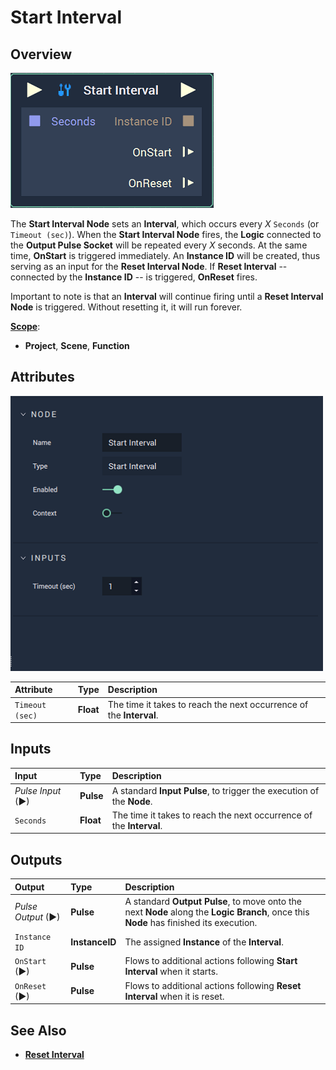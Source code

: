 # Start Interval

## Overview

![The Start Interval Node.](../../../.gitbook/assets/node-start-interval2.png)

The **Start Interval Node** sets an **Interval**, which occurs every _X_ `Seconds` (or `Timeout (sec)`). When the **Start Interval Node** fires, the **Logic** connected to the **Output Pulse Socket** will be repeated every *X* seconds. At the same time, **OnStart** is triggered immediately. An **Instance ID** will be created, thus serving as an input for the **Reset Interval Node**. If **Reset Interval** -- connected by the **Instance ID** -- is triggered, **OnReset** fires. 

Important to note is that an **Interval** will continue firing until a **Reset Interval Node** is triggered. Without resetting it, it will run forever.

[**Scope**](../overview.md#scopes):
*  **Project**, **Scene**, **Function**

## Attributes

![The Start Interval Node Attributes.](../../../.gitbook/assets/node-start-interval2-attr.png)

| Attribute | Type | Description |
| :--- | :--- | :--- |
| `Timeout (sec)` | **Float** | The time it takes to reach the next occurrence of the **Interval**. |

## Inputs

| Input | Type | Description |
| :--- | :--- | :--- |
| _Pulse Input_ \(►\) | **Pulse** | A standard **Input Pulse**, to trigger the execution of the **Node**. |
| `Seconds` | **Float** | The time it takes to reach the next occurrence of the **Interval**. |

## Outputs

| Output | Type | Description |
| :--- | :--- | :--- |
| _Pulse Output_ \(►\) | **Pulse** | A standard **Output Pulse**, to move onto the next **Node** along the **Logic Branch**, once this **Node** has finished its execution. |
| `Instance ID` | **InstanceID** | The assigned **Instance** of the **Interval**. |
| `OnStart` \(►\) | **Pulse** | Flows to additional actions following **Start Interval** when it starts. |
| `OnReset` \(►\) | **Pulse** | Flows to additional actions following **Reset Interval** when it is reset. |

## See Also

* [**Reset Interval**](resetinterval.md)

